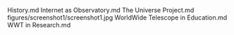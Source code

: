 History.md
Internet as Observatory.md
The Universe Project.md
figures/screenshot1/screenshot1.jpg
WorldWide Telescope in Education.md
WWT in Research.md